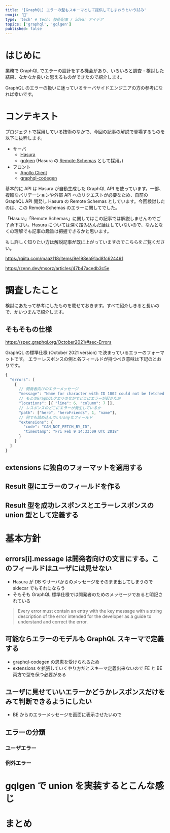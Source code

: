 ```yaml
---
title: '[GraphQL] エラーの型もスキーマとして提供してしまおうという試み'
emoji: '🦤'
type: 'tech' # tech: 技術記事 / idea: アイデア
topics: ['graphql', 'gqlgen']
published: false
---
```


# はじめに

業務で GraphQL でエラーの設計をする機会があり、いろいろと調査・検討した結果、なかなか良いと思えるものができたので紹介します。

GraphQL のエラーの扱いに迷っているサーバサイドエンジニアの方の参考になれば幸いです。

# コンテキスト

プロジェクトで採用している技術のなかで、今回の記事の解説で登場するものを以下に抜粋します。

- サーバ
  - [Hasura](https://hasura.io/)
  - [gqlgen](https://github.com/99designs/gqlgen) (Hasura の [Remote Schemas](https://hasura.io/docs/latest/remote-schemas/index/) として採用。)
- フロント
  - [Apollo Client](https://github.com/apollographql/apollo-client)
  - [graphql-codegen](https://github.com/dotansimha/graphql-code-generator)

基本的に API は Hasura が自動生成した GraphQL API を使っています。一部、複雑なバリデーションや外部 API へのリクエストが必要なため、自前の GraphQL API 開発し Hasura の Remote Schemas としています。今回検討したのは、この Remote Schemas のエラーに関してでした。

「Hasura」「Remote Schemas」に関してはこの記事では解説しませんのでご了承下さい。Hasura については深く踏み込んだ話はしていないので、なんとなくの理解でも記事の趣旨は把握できるかと思います。

もし詳しく知りたい方は解説記事が既に上がっていますのでこちらをご覧ください。

https://qiita.com/maaz118/items/9e198ea91ad8fc624491

https://zenn.dev/msorz/articles/47b47acedb3c5e

# 調査したこと

検討にあたって参考にしたものを載せておきます。すべて紹介しきると長いので、かいつまんで紹介します。

## そもそもの仕様

https://spec.graphql.org/October2021/#sec-Errors

GraphQL の標準仕様 (October 2021 version) で決まっているエラーのフォーマットです。
エラーレスポンスの例と各フィールドが持つべき意味は下記のとおりです。

```js
{
  "errors": [
    {
      // 開発者向けのエラーメッセージ
      "message": "Name for character with ID 1002 could not be fetched.",
      // もとのGraphQLクエリのなかでどこにエラーが起きたか
      "locations": [{ "line": 6, "column": 7 }],
      // レスポンスのどこにエラーが発生しているか
      "path": ["hero", "heroFriends", 1, "name"],
      // 何でも詰め込んでいいanyなフィールド
      "extensions": {
        "code": "CAN_NOT_FETCH_BY_ID",
        "timestamp": "Fri Feb 9 14:33:09 UTC 2018"
      }
    }
  ]
}
```

## extensions に独自のフォーマットを適用する

## Result 型にエラーのフィールドを作る

## Result 型を成功レスポンスとエラーレスポンスの union 型として定義する

# 基本方針

## errors[i].message は開発者向けの文言にする。このフィールドはユーザには見せない

- Hasura が DB やサーバからのメッセージをそのまま出してしまうので sidecar でもそれにならう
- そもそも GraphQL 標準仕様では開発者のためのメッセージであると明記されている

> Every error must contain an entry with the key message with a string description of the error intended for the developer as a guide to understand and correct the error.

## 可能ならエラーのモデルも GraphQL スキーマで定義する

- graphql-codegen の恩恵を受けられるため
- extensions を拡張していくやり方だとスキーマ定義出来ないので FE と BE 両方で型を保つ必要がある

## ユーザに見せていいエラーかどうかレスポンスだけをみて判断できるようにしたい

- BE からのエラーメッセージを画面に表示させたいので

## エラーの分類

### ユーザエラー

### 例外エラー

# gqlgen で union を実装するとこんな感じ

# まとめ
